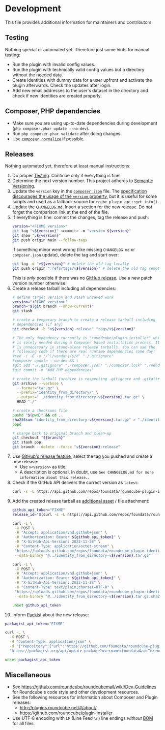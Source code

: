 # Development

This file provides additional information for maintainers and contributors.


## Testing

Nothing special or automated yet. Therefore just some hints for manual testing:

* Run the plugin with invalid config values.
* Run the plugin with technically valid config values but a directory without the needed data.
* Create identities with dummy data for a user upfront and activate the plugin afterwards. Check the updates after login.
* Add new email addresses to the user's dataset in the directory and check if new identities are created properly.


## Composer, PHP dependencies

* Make sure you are using up-to-date dependencies during development (`php composer.phar update --no-dev`).
* Run `php composer.phar validate` after doing changes.
* Use [`composer normalize`](https://github.com/ergebnis/composer-normalize) if possible.


## Releases

Nothing automated yet, therefore at least manual instructions:

1. Do proper [Testing](#testing). Continue only if everything is fine.
2. Determine the next version number. This project adheres to [Semantic Versioning](https://semver.org/spec/v2.0.0.html).
3. Update the `version` key in the [`composer.json`](./composer.json) file. The [specification discourages the usage of the `version` property](https://getcomposer.org/doc/04-schema.md#version), but it is useful for some scripts and used as a fallback source for `rcube_plugin_api::get_info()`.
4. Update the [`CHANGELOG.md`](./CHANGELOG.md). Insert a section for the new release. Do not forget the comparison link at the end of the file.
5. If everything is fine: commit the changes, tag the release and push:
   ```bash
   version="<FIXME version>"
   git tag "v${version}" <commit> -m "version ${version}"
   git show "v${version}"
   git push origin main --follow-tags
   ```
   If something minor went wrong (like missing `CHANGELOG.md` or `composer.json` update), delete the tag and start over:
   ```bash
   git tag -d "v${version}" # delete the old tag locally
   git push origin ":refs/tags/v${version}" # delete the old tag remotely
   ```
   This is *only* possible if there was no [GitHub release](https://github.com/foundata/roundcube-plugin-identity-from-directory/releases/). Use a new patch version number otherwise.
6. Create a release tarball including all dependencies:
   ```bash
   # define target version and stash unsaved work
   version="<FIXME version>"
   branch="$(git branch --show-current)"
   git stash

   # create a temporary branch to create a release tarball including
   # dependencies (if any)
   git checkout -b "v${version}-release" "tags/v${version}"

   # The only dependency currently is "roundcube/plugin-installer" which
   # is solely needed during a Composer based installation process. It
   # is unnecessary in stand-alone release tarballs. You can use the
   # following code if there are real runtime dependencies some day:
   #sed -i -E -e '/^\/vendor\/$/d' "./.gitignore"
   #composer update --no-dev && \
   #git add "./.gitignore" "./composer.json" "./composer.lock" "./vendor/." && \
   #git commit -m "Add PHP dependencies"

   # create the tarball (archive is respecting .gitignore and .gitattributes)
   git archive --verbose \
     --format="tar.gz" \
     --prefix="identity_from_directory/" \
     --output="../identity_from_directory-v${version}.tar.gz" \
     HEAD "./"

   # create a checksums file
   pushd "$(pwd)" && cd ..
   sha256sum "identity_from_directory-v${version}.tar.gz" > "./identity_from_directory-v${version}.tar.gz.sha256"
   popd

   # change back to original branch and clean-up
   git checkout "${branch}"
   git stash pop
   git branch --delete --force "v${version}-release"
   ```
7. Use [GitHub's release feature](https://github.com/foundata/roundcube-plugin-identity-from-directory/releases/new), select the tag you pushed and create a new release:
   * Use `v<version>` as title.
   * A description is optional. In doubt, use `See CHANGELOG.md for more information about this release.`.
8. Check if the GitHub API delivers the correct version as `latest`:
   ```bash
   curl -s -L https://api.github.com/repos/foundata/roundcube-plugin-identity-from-directory/releases/latest | jq -r '.tag_name' | sed -e 's/^v//g'
   ```
9. Add the created release tarball as [additional asset](https://docs.github.com/en/enterprise-cloud@latest/rest/releases/assets#upload-a-release-asset) / file attachment:
   ```bash
   github_api_token="FIXME"
   release_id="$(curl -s -L https://api.github.com/repos/foundata/roundcube-plugin-identity-from-directory/releases/latest | jq -r '.id')"

   curl -L \
    -X POST \
    -H "Accept: application/vnd.github+json" \
    -H "Authorization: Bearer ${github_api_token}" \
    -H "X-GitHub-Api-Version: 2022-11-28" \
    -H "Content-Type: application/octet-stream" \
    "https://uploads.github.com/repos/foundata/roundcube-plugin-identity-from-directory/releases/${release_id}/assets?name=identity_from_directory-v${version}.tar.gz" \
    --data-binary "@../identity_from_directory-v${version}.tar.gz"

   curl -L \
    -X POST \
    -H "Accept: application/vnd.github+json" \
    -H "Authorization: Bearer ${github_api_token}" \
    -H "X-GitHub-Api-Version: 2022-11-28" \
    -H "Content-Type: text/plain;charset=UTF-8" \
    "https://uploads.github.com/repos/foundata/roundcube-plugin-identity-from-directory/releases/${release_id}/assets?name=identity_from_directory-v${version}.tar.gz.sha256" \
    --data-binary "@../identity_from_directory-v${version}.tar.gz.sha256"

   unset github_api_token
   ```
10. Inform [Packist](https://packagist.org/) about the new release:
   ```bash
   packagist_api_token="FIXME"

   curl -L \
     -X POST \
     -H "Content-Type: application/json" \
     -d '{"repository":{"url":"https://github.com/foundata/roundcube-plugin-identity-from-directory"}}' \
     "https://packagist.org/api/update-package?username=foundata&apiToken=${packagist_api_token}"

   unset packagist_api_token
   ```


## Miscellaneous

* See <https://github.com/roundcube/roundcubemail/wiki/Dev-Guidelines> for Roundcube's code style and other development resources.
* See the following resources for information about Composer and Plugin releases:
  * <http://plugins.roundcube.net/#/about/>
  * <https://github.com/roundcube/plugin-installer>
* Use UTF-8 encoding with `LF` (Line Feed `\n`) line endings *without* [BOM](https://en.wikipedia.org/wiki/Byte_order_mark) for all files.
